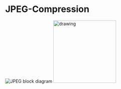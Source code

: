 # JPEG-Compression
![JPEG block diagram](https://iie.fing.edu.uy/investigacion/grupos/gti/timag/trabajos/2015/embebido/compressed.fld/image002.png)
<img src="https://iie.fing.edu.uy/investigacion/grupos/gti/timag/trabajos/2015/embebido/compressed.fld/image002.png" alt="drawing" width="200"/>

